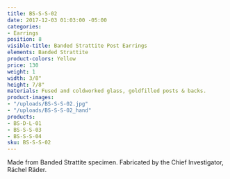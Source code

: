 ```yaml
---
title: BS-S-S-02
date: 2017-12-03 01:03:00 -05:00
categories:
- Earrings
position: 8
visible-title: Banded Strattite Post Earrings
elements: Banded Strattite
product-colors: Yellow
price: 130
weight: 1
width: 3/8"
height: 7/8"
materials: Fused and coldworked glass, goldfilled posts & backs.
product-images:
- "/uploads/BS-S-S-02.jpg"
- "/uploads/BS-S-S-02_hand"
products:
- BS-D-L-01
- BS-S-S-03
- BS-S-S-04
sku: BS-S-S-02
---
```


Made from Banded Strattite specimen. Fabricated by the Chief Investigator, Ráchel Räder. 